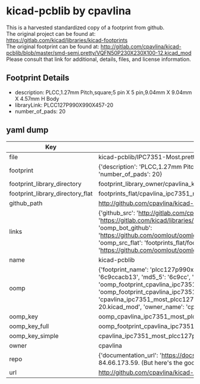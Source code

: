 # kicad-pcblib by cpavlina  
This is a harvested standardized copy of a footprint from github.  
The original project can be found at:  
https://gitlab.com/kicad/libraries/kicad-footprints  
The original footprint can be found at:
http://gitlab.com/cpavlina/kicad-pcblib/blob/master/smd-semi.pretty/VQFN50P230X230X100-12.kicad_mod
Please consult that link for additional, details, files, and license information.  
## Footprint Details
* description: PLCC,1.27mm Pitch,square;5 pin X 5 pin,9.04mm X 9.04mm X 4.57mm H Body  
* libraryLink: PLCC127P990X990X457-20  
* number_of_pads: 20  
## yaml dump  
| Key | Value |  
| --- | --- |  
| file | kicad-pcblib/IPC7351-Most.pretty/PLCC127P990X990X457-20.kicad_mod |  
| footprint | {'description': 'PLCC,1.27mm Pitch,square;5 pin X 5 pin,9.04mm X 9.04mm X 4.57mm H Body', 'libraryLink': 'PLCC127P990X990X457-20', 'number_of_pads': 20} |  
| footprint_library_directory | footprint_library_owner/cpavlina_kicad-pcblib |  
| footprint_library_directory_flat | footprints_flat/cpavlina_ipc7351_most_plcc127p990x990x457_20/working |  
| github_path | http://github.com/cpavlina/kicad-pcblib/blob/master/IPC7351-Most.pretty/PLCC127P990X990X457-20.kicad_mod |  
| links | {'github_src': 'http://gitlab.com/cpavlina/kicad-pcblib/blob/master/smd-semi.pretty/VQFN50P230X230X100-12.kicad_mod', 'github_src_repo': 'https://gitlab.com/kicad/libraries/kicad-footprints', 'oomp_bot': 'footprints/cpavlina_ipc7351_most_plcc127p990x990x457_20/working', 'oomp_bot_github': 'https://github.com/oomlout/oomlout_oomp_footprint_bot/tree/main/footprints/cpavlina_ipc7351_most_plcc127p990x990x457_20/working', 'oomp_src_flat': 'footprints_flat/footprints_flat/cpavlina_ipc7351_most_plcc127p990x990x457_20/working', 'oomp_src_flat_github': 'https://github.com/oomlout/oomlout_oomp_footprint_src/tree/main/footprints_flat/cpavlina_ipc7351_most_plcc127p990x990x457_20/working'} |  
| name | kicad-pcblib |  
| oomp | {'footprint_name': 'plcc127p990x990x457_20', 'library_name': 'ipc7351_most', 'md5': '6c9ccacb13452bfd437700fb26f69071', 'md5_10': '6c9ccacb13', 'md5_5': '6c9cc', 'md5_6': '6c9cca', 'oomp_key': 'oomp_cpavlina_ipc7351_most_plcc127p990x990x457_20', 'oomp_key_extra': 'oomp_footprint_cpavlina_ipc7351_most_plcc127p990x990x457_20', 'oomp_key_full': 'oomp_footprint_cpavlina_ipc7351_most_plcc127p990x990x457_20_6c9cca', 'oomp_key_simple': 'cpavlina_ipc7351_most_plcc127p990x990x457_20', 'original_filename': 'kicad-pcblib/IPC7351-Most.pretty/PLCC127P990X990X457-20.kicad_mod', 'owner_name': 'cpavlina'} |  
| oomp_key | oomp_cpavlina_ipc7351_most_plcc127p990x990x457_20 |  
| oomp_key_full | oomp_footprint_cpavlina_ipc7351_most_plcc127p990x990x457_20 |  
| oomp_key_simple | cpavlina_ipc7351_most_plcc127p990x990x457_20 |  
| owner | cpavlina |  
| repo | {'documentation_url': 'https://docs.github.com/rest/overview/resources-in-the-rest-api#rate-limiting', 'message': "API rate limit exceeded for 84.66.173.59. (But here's the good news: Authenticated requests get a higher rate limit. Check out the documentation for more details.)"} |  
| url | http://github.com/cpavlina/kicad-pcblib |  

